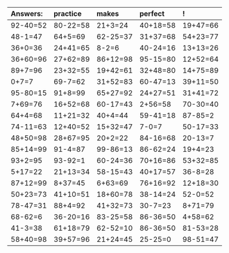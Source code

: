 | Answers: | practice | makes | perfect | ! |
| :--- | :--- | :--- | :--- | :--- |
| 92-40=52 | 80-22=58 | 21+3=24 | 40+18=58 | 19+47=66 | 
| 48-1=47 | 64+5=69 | 62-25=37 | 31+37=68 | 54+23=77 | 
| 36+0=36 | 24+41=65 | 8-2=6 | 40-24=16 | 13+13=26 | 
| 36+60=96 | 27+62=89 | 86+12=98 | 95-15=80 | 12+52=64 | 
| 89+7=96 | 23+32=55 | 19+42=61 | 32+48=80 | 14+75=89 | 
| 0+7=7 | 69-7=62 | 31+52=83 | 60-47=13 | 39+11=50 | 
| 95-80=15 | 91+8=99 | 65+27=92 | 24+27=51 | 31+41=72 | 
| 7+69=76 | 16+52=68 | 60-17=43 | 2+56=58 | 70-30=40 | 
| 64+4=68 | 11+21=32 | 40+4=44 | 59-41=18 | 87-85=2 | 
| 74-11=63 | 12+40=52 | 15+32=47 | 7-0=7 | 50-17=33 | 
| 48+50=98 | 28+67=95 | 20+2=22 | 84-16=68 | 20-13=7 | 
| 85+14=99 | 91-4=87 | 99-86=13 | 86-62=24 | 19+4=23 | 
| 93+2=95 | 93-92=1 | 60-24=36 | 70+16=86 | 53+32=85 | 
| 5+17=22 | 21+13=34 | 58-15=43 | 40+17=57 | 36-8=28 | 
| 87+12=99 | 8+37=45 | 6+63=69 | 76+16=92 | 12+18=30 | 
| 50+23=73 | 41+10=51 | 18+60=78 | 38-14=24 | 52-0=52 | 
| 78-47=31 | 88+4=92 | 41+32=73 | 30-7=23 | 8+71=79 | 
| 68-62=6 | 36-20=16 | 83-25=58 | 86-36=50 | 4+58=62 | 
| 41-3=38 | 61+18=79 | 62-52=10 | 86-36=50 | 81-53=28 | 
| 58+40=98 | 39+57=96 | 21+24=45 | 25-25=0 | 98-51=47 | 
